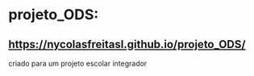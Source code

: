 # projeto_ODS:
## https://nycolasfreitasl.github.io/projeto_ODS/
criado para um projeto escolar integrador
